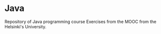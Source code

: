 # Java
Repository of Java programming course
Exercises from the MOOC from the Helsinki's University.
